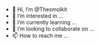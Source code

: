 - 👋 Hi, I’m @Thesmolkit
- 👀 I’m interested in ...
- 🌱 I’m currently learning ...
- 💞️ I’m looking to collaborate on ...
- 📫 How to reach me ...

<!---
Thesmolkit/Thesmolkit is a ✨ special ✨ repository because its `README.md` (this file) appears on your GitHub profile.
You can click the Preview link to take a look at your changes.
--->
